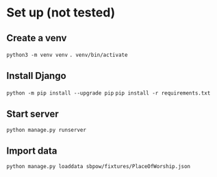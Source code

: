 # Set up (not tested)
## Create a venv
`python3 -m venv venv`
`. venv/bin/activate`
## Install Django
`python -m pip install --upgrade pip`
`pip install -r requirements.txt`
## Start server
`python manage.py runserver`
## Import data
`python manage.py loaddata sbpow/fixtures/PlaceOfWorship.json`
